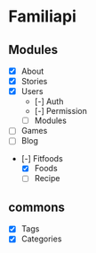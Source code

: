 # Familiapi

## Modules
- [x] About
- [X] Stories
- [x] Users
  - [-] Auth
  - [-] Permission
  - [ ] Modules
- [ ] Games
- [ ] Blog
- [-] Fitfoods
  - [x] Foods
  - [ ] Recipe

## commons
- [x] Tags
- [x] Categories
